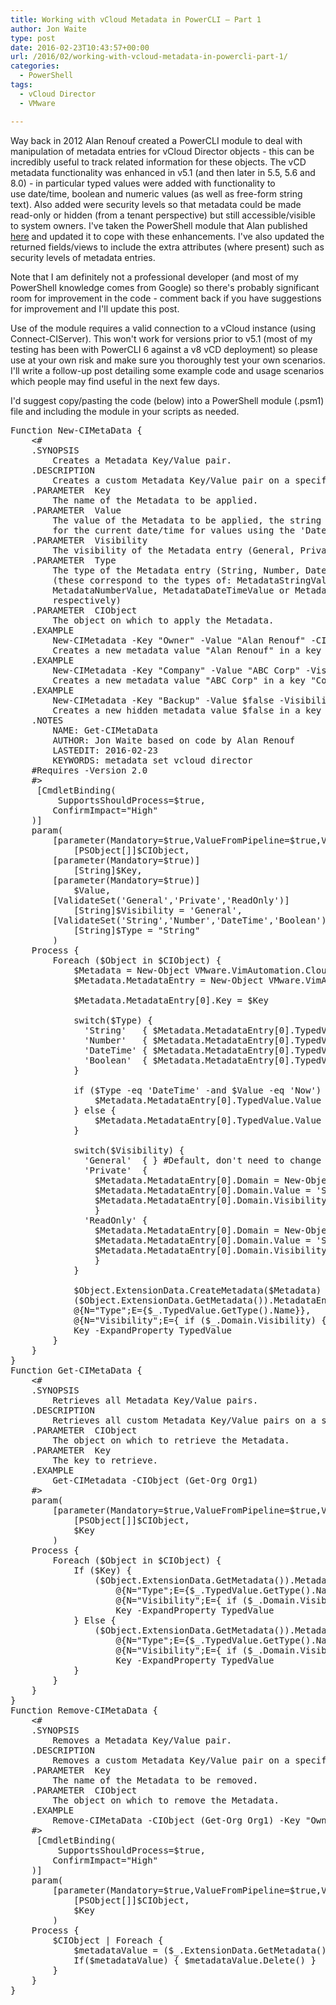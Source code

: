```yaml
---
title: Working with vCloud Metadata in PowerCLI – Part 1
author: Jon Waite
type: post
date: 2016-02-23T10:43:57+00:00
url: /2016/02/working-with-vcloud-metadata-in-powercli-part-1/
categories:
  - PowerShell
tags:
  - vCloud Director
  - VMware

---
```

Way back in 2012 Alan Renouf created a PowerCLI module to deal with manipulation of metadata entries for vCloud Director objects - this can be incredibly useful to track related information for these objects. The vCD metadata functionality was enhanced in v5.1 (and then later in 5.5, 5.6 and 8.0) - in particular typed values were added with functionality to use date/time, boolean and numeric values (as well as free-form string text). Also added were security levels so that metadata could be made read-only or hidden (from a tenant perspective) but still accessible/visible to system owners. I've taken the PowerShell module that Alan published <a href="https://blogs.vmware.com/PowerCLI/2012/03/working-with-vcloud-metadata-in-powercli.html" target="_blank">here</a> and updated it to cope with these enhancements. I've also updated the returned fields/views to include the extra attributes (where present) such as security levels of metadata entries.

Note that I am definitely not a professional developer (and most of my PowerShell knowledge comes from Google) so there's probably significant room for improvement in the code - comment back if you have suggestions for improvement and I'll update this post.

Use of the module requires a valid connection to a vCloud instance (using Connect-CIServer). This won't work for versions prior to v5.1 (most of my testing has been with PowerCLI 6 against a v8 vCD deployment) so please use at your own risk and make sure you thoroughly test your own scenarios. I'll write a follow-up post detailing some example code and usage scenarios which people may find useful in the next few days.

I'd suggest copy/pasting the code (below) into a PowerShell module (.psm1) file and including the module in your scripts as needed.

<pre class="lang:ps decode:true " title="vCloud PowerShell Module">Function New-CIMetaData { 
    <# 
    .SYNOPSIS 
        Creates a Metadata Key/Value pair. 
    .DESCRIPTION 
        Creates a custom Metadata Key/Value pair on a specified vCloud object 
    .PARAMETER  Key 
        The name of the Metadata to be applied.
    .PARAMETER  Value
        The value of the Metadata to be applied, the string 'Now' can be used
        for the current date/time for values using the 'DateTime' type.
    .PARAMETER  Visibility
        The visibility of the Metadata entry (General, Private, ReadOnly)
    .PARAMETER  Type
        The type of the Metadata entry (String, Number, DateTime, Boolean)
        (these correspond to the types of: MetadataStringValue,
        MetadataNumberValue, MetadataDateTimeValue or MetadataBooleanValue
        respectively)
    .PARAMETER  CIObject
        The object on which to apply the Metadata.
    .EXAMPLE
        New-CIMetadata -Key "Owner" -Value "Alan Renouf" -CIObject (Get-Org Org1)
        Creates a new metadata value "Alan Renouf" in a key "Owner" on the Org1 object.
    .EXAMPLE
        New-CIMetadata -Key "Company" -Value "ABC Corp" -Visibility READONLY -CIObject (Get-CIVM 'client')
        Creates a new metadata value "ABC Corp" in a key "Company" on the 'client' VM object with the READONLY attribute set preventing changes by non-system users.
    .EXAMPLE
        New-CIMetadata -Key "Backup" -Value $false -Visibility Private -Type Boolean -CIObject (Get-CIVapp 'testvapp')
        Creates a new hidden metadata value $false in a key "Backup" on the vApp object with the 'Private' attribute set preventing visibility to non-system users.
    .NOTES
        NAME: Get-CIMetaData
        AUTHOR: Jon Waite based on code by Alan Renouf
        LASTEDIT: 2016-02-23
        KEYWORDS: metadata set vcloud director
    #Requires -Version 2.0
    #> 
     [CmdletBinding( 
         SupportsShouldProcess=$true, 
        ConfirmImpact="High" 
    )] 
    param( 
        [parameter(Mandatory=$true,ValueFromPipeline=$true,ValueFromPipelineByPropertyName=$true)] 
            [PSObject[]]$CIObject, 
        [parameter(Mandatory=$true)]
            [String]$Key,
        [parameter(Mandatory=$true)]
            $Value,
        [ValidateSet('General','Private','ReadOnly')]
            [String]$Visibility = 'General',
        [ValidateSet('String','Number','DateTime','Boolean')]
            [String]$Type = "String"
        ) 
    Process { 
        Foreach ($Object in $CIObject) { 
            $Metadata = New-Object VMware.VimAutomation.Cloud.Views.Metadata 
            $Metadata.MetadataEntry = New-Object VMware.VimAutomation.Cloud.Views.MetadataEntry 
            
            $Metadata.MetadataEntry[0].Key = $Key

            switch($Type) {
              'String'   { $Metadata.MetadataEntry[0].TypedValue = New-Object VMware.VimAutomation.Cloud.Views.MetadataStringValue }
              'Number'   { $Metadata.MetadataEntry[0].TypedValue = New-Object VMware.VimAutomation.Cloud.Views.MetadataNumberValue }
              'DateTime' { $Metadata.MetadataEntry[0].TypedValue = New-Object VMware.VimAutomation.Cloud.Views.MetadataDateTimeValue }
              'Boolean'  { $Metadata.MetadataEntry[0].TypedValue = New-Object VMware.VimAutomation.Cloud.Views.MetadataBooleanValue }
            }

            if ($Type -eq 'DateTime' -and $Value -eq 'Now') {
                $Metadata.MetadataEntry[0].TypedValue.Value = [string](Get-Date).ToUniversalTime().GetDateTimeFormats('s')
            } else {
                $Metadata.MetadataEntry[0].TypedValue.Value = $Value
            }
            
            switch($Visibility) {
              'General'  { } #Default, don't need to change
              'Private'  { 
                $Metadata.MetadataEntry[0].Domain = New-Object VMware.VimAutomation.Cloud.Views.MetadataDomainTag
                $Metadata.MetadataEntry[0].Domain.Value = 'SYSTEM'
                $Metadata.MetadataEntry[0].Domain.Visibility = 'PRIVATE'
                }
              'ReadOnly' {
                $Metadata.MetadataEntry[0].Domain = New-Object VMware.VimAutomation.Cloud.Views.MetadataDomainTag
                $Metadata.MetadataEntry[0].Domain.Value = 'SYSTEM'
                $Metadata.MetadataEntry[0].Domain.Visibility = 'READONLY'
                }      
            }

            $Object.ExtensionData.CreateMetadata($Metadata) 
            ($Object.ExtensionData.GetMetadata()).MetadataEntry | Where {$_.Key -eq $key } | Select @{N="CIObject";E={$Object.Name}},
            @{N="Type";E={$_.TypedValue.GetType().Name}},
            @{N="Visibility";E={ if ($_.Domain.Visibility) { $_.Domain.Visibility } else { "General" }}},
            Key -ExpandProperty TypedValue
        } 
    } 
} 
Function Get-CIMetaData {
    <#
    .SYNOPSIS
        Retrieves all Metadata Key/Value pairs.
    .DESCRIPTION
        Retrieves all custom Metadata Key/Value pairs on a specified vCloud object
    .PARAMETER  CIObject
        The object on which to retrieve the Metadata.
    .PARAMETER  Key
        The key to retrieve.
    .EXAMPLE
        Get-CIMetadata -CIObject (Get-Org Org1)
    #>
    param(
        [parameter(Mandatory=$true,ValueFromPipeline=$true,ValueFromPipelineByPropertyName=$true)]
            [PSObject[]]$CIObject,
            $Key
        )
    Process {
        Foreach ($Object in $CIObject) {
            If ($Key) {
                ($Object.ExtensionData.GetMetadata()).MetadataEntry | Where {$_.Key -eq $key } | Select @{N="CIObject";E={$Object.Name}},
                    @{N="Type";E={$_.TypedValue.GetType().Name}},
                    @{N="Visibility";E={ if ($_.Domain.Visibility) { $_.Domain.Visibility } else { "General" }}},
                    Key -ExpandProperty TypedValue
            } Else {
                ($Object.ExtensionData.GetMetadata()).MetadataEntry | Select @{N="CIObject";E={$Object.Name}},
                    @{N="Type";E={$_.TypedValue.GetType().Name}},
                    @{N="Visibility";E={ if ($_.Domain.Visibility) { $_.Domain.Visibility } else { "General" }}},
                    Key -ExpandProperty TypedValue
            }
        }
    }
}
Function Remove-CIMetaData {
    <#
    .SYNOPSIS
        Removes a Metadata Key/Value pair.
    .DESCRIPTION
        Removes a custom Metadata Key/Value pair on a specified vCloud object
    .PARAMETER  Key
        The name of the Metadata to be removed.
    .PARAMETER  CIObject
        The object on which to remove the Metadata.
    .EXAMPLE
        Remove-CIMetaData -CIObject (Get-Org Org1) -Key "Owner"
    #>
     [CmdletBinding(
         SupportsShouldProcess=$true,
        ConfirmImpact="High"
    )]
    param(
        [parameter(Mandatory=$true,ValueFromPipeline=$true,ValueFromPipelineByPropertyName=$true)]
            [PSObject[]]$CIObject,
            $Key
        )
    Process {
        $CIObject | Foreach {
            $metadataValue = ($_.ExtensionData.GetMetadata()).GetMetaDataValue($Key)
            If($metadataValue) { $metadataValue.Delete() }
        }
    }
}</pre>

&nbsp;